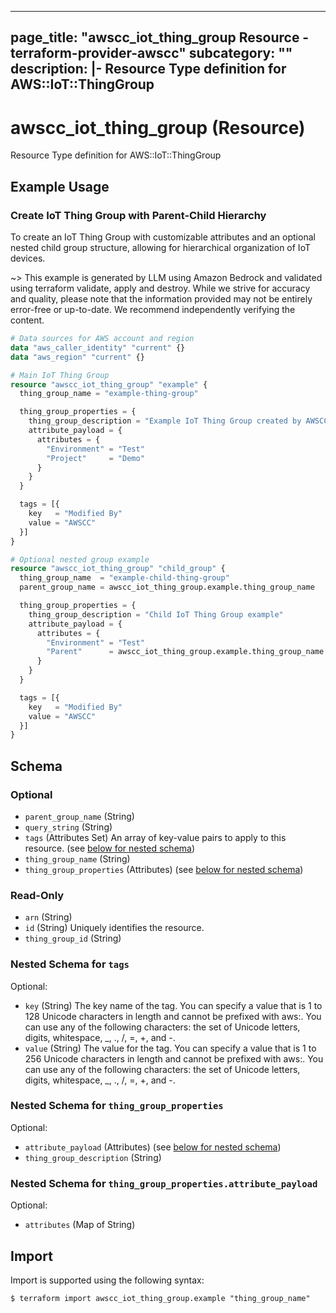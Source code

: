 
---
page_title: "awscc_iot_thing_group Resource - terraform-provider-awscc"
subcategory: ""
description: |-
  Resource Type definition for AWS::IoT::ThingGroup
---

# awscc_iot_thing_group (Resource)

Resource Type definition for AWS::IoT::ThingGroup

## Example Usage

### Create IoT Thing Group with Parent-Child Hierarchy

To create an IoT Thing Group with customizable attributes and an optional nested child group structure, allowing for hierarchical organization of IoT devices.

~> This example is generated by LLM using Amazon Bedrock and validated using terraform validate, apply and destroy. While we strive for accuracy and quality, please note that the information provided may not be entirely error-free or up-to-date. We recommend independently verifying the content.

```terraform
# Data sources for AWS account and region
data "aws_caller_identity" "current" {}
data "aws_region" "current" {}

# Main IoT Thing Group
resource "awscc_iot_thing_group" "example" {
  thing_group_name = "example-thing-group"

  thing_group_properties = {
    thing_group_description = "Example IoT Thing Group created by AWSCC provider"
    attribute_payload = {
      attributes = {
        "Environment" = "Test"
        "Project"     = "Demo"
      }
    }
  }

  tags = [{
    key   = "Modified By"
    value = "AWSCC"
  }]
}

# Optional nested group example
resource "awscc_iot_thing_group" "child_group" {
  thing_group_name  = "example-child-thing-group"
  parent_group_name = awscc_iot_thing_group.example.thing_group_name

  thing_group_properties = {
    thing_group_description = "Child IoT Thing Group example"
    attribute_payload = {
      attributes = {
        "Environment" = "Test"
        "Parent"      = awscc_iot_thing_group.example.thing_group_name
      }
    }
  }

  tags = [{
    key   = "Modified By"
    value = "AWSCC"
  }]
}
```

<!-- schema generated by tfplugindocs -->
## Schema

### Optional

- `parent_group_name` (String)
- `query_string` (String)
- `tags` (Attributes Set) An array of key-value pairs to apply to this resource. (see [below for nested schema](#nestedatt--tags))
- `thing_group_name` (String)
- `thing_group_properties` (Attributes) (see [below for nested schema](#nestedatt--thing_group_properties))

### Read-Only

- `arn` (String)
- `id` (String) Uniquely identifies the resource.
- `thing_group_id` (String)

<a id="nestedatt--tags"></a>
### Nested Schema for `tags`

Optional:

- `key` (String) The key name of the tag. You can specify a value that is 1 to 128 Unicode characters in length and cannot be prefixed with aws:. You can use any of the following characters: the set of Unicode letters, digits, whitespace, _, ., /, =, +, and -.
- `value` (String) The value for the tag. You can specify a value that is 1 to 256 Unicode characters in length and cannot be prefixed with aws:. You can use any of the following characters: the set of Unicode letters, digits, whitespace, _, ., /, =, +, and -.


<a id="nestedatt--thing_group_properties"></a>
### Nested Schema for `thing_group_properties`

Optional:

- `attribute_payload` (Attributes) (see [below for nested schema](#nestedatt--thing_group_properties--attribute_payload))
- `thing_group_description` (String)

<a id="nestedatt--thing_group_properties--attribute_payload"></a>
### Nested Schema for `thing_group_properties.attribute_payload`

Optional:

- `attributes` (Map of String)

## Import

Import is supported using the following syntax:

```shell
$ terraform import awscc_iot_thing_group.example "thing_group_name"
```
